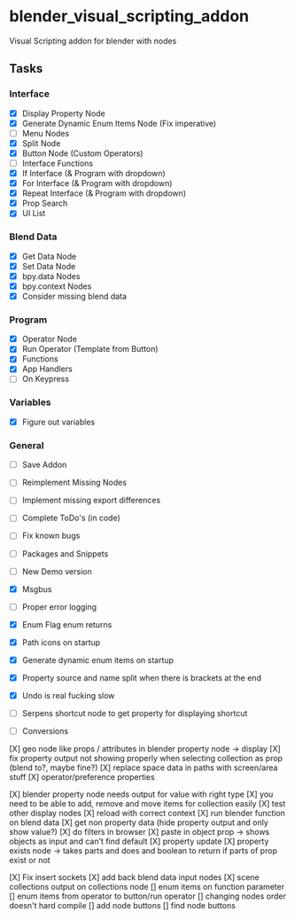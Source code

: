 # blender_visual_scripting_addon
Visual Scripting addon for blender with nodes


## Tasks
### Interface
- [X] Display Property Node
- [X] Generate Dynamic Enum Items Node (Fix imperative)
- [ ] Menu Nodes
- [X] Split Node
- [X] Button Node (Custom Operators)
- [ ] Interface Functions
- [X] If Interface (& Program with dropdown)
- [X] For Interface (& Program with dropdown)
- [X] Repeat Interface (& Program with dropdown)
- [X] Prop Search
- [X] UI List

### Blend Data
- [X] Get Data Node
- [X] Set Data Node
- [X] bpy.data Nodes
- [X] bpy.context Nodes
- [X] Consider missing blend data

### Program
- [X] Operator Node
- [X] Run Operator (Template from Button)
- [X] Functions
- [X] App Handlers
- [ ] On Keypress

### Variables
- [X] Figure out variables

### General
- [ ] Save Addon
- [ ] Reimplement Missing Nodes
- [ ] Implement missing export differences
- [ ] Complete ToDo's (in code)
- [ ] Fix known bugs
- [ ] Packages and Snippets
- [ ] New Demo version
- [X] Msgbus
- [ ] Proper error logging
- [X] Enum Flag enum returns
- [X] Path icons on startup
- [X] Generate dynamic enum items on startup
- [x] Property source and name split when there is brackets at the end
- [X] Undo is real fucking slow
- [ ] Serpens shortcut node to get property for displaying shortcut
- [ ] Conversions




[X] geo node like props / attributes in blender property node -> display
[X] fix property output not showing properly when selecting collection as prop (blend to?, maybe fine?)
[X] replace space data in paths with screen/area stuff
[X] operator/preference properties

[X] blender property node needs output for value with right type
[X] you need to be able to add, remove and move items for collection easily
[X] test other display nodes
[X] reload with correct context
[X] run blender function on blend data
[X] get non property data (hide property output and only show value?)
[X] do filters in browser
[X] paste in object prop -> shows objects as input and can't find default
[X] property update
[X] property exists node -> takes parts and does and boolean to return if parts of prop exist or not

[X] Fix insert sockets
[X] add back blend data input nodes
[X] scene collections output on collections node
[] enum items on function parameter
[] enum items from operator to button/run operator
[] changing nodes order doesn't hard compile
[] add node buttons
[] find node buttons